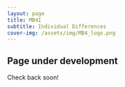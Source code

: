 ```yaml
---
layout: page
title: MB4I
subtitle: Individual Differences
cover-img: /assets/img/MB4_logo.png
---
```


## Page under development

Check back soon!
